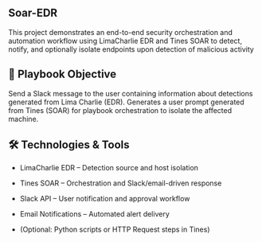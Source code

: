 ## Soar-EDR
This project demonstrates an end-to-end security orchestration and automation workflow using LimaCharlie EDR and Tines SOAR to detect, notify, and optionally isolate endpoints upon detection of malicious activity

## 📌 Playbook Objective
Send a Slack message to the user containing information about detections generated from Lima Charlie (EDR).  Generates a user prompt generated from Tines (SOAR) for playbook orchestration to isolate the affected machine.

## 🛠️ Technologies & Tools
- LimaCharlie EDR – Detection source and host isolation

- Tines SOAR – Orchestration and Slack/email-driven response

- Slack API – User notification and approval workflow

- Email Notifications – Automated alert delivery

- (Optional: Python scripts or HTTP Request steps in Tines)
